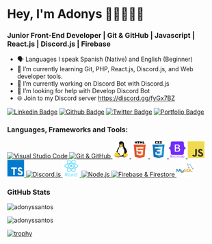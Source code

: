 # Hey, I'm Adonys 👋🏻🙍🏻‍♂️

### Junior Front-End Developer | Git & GitHub | Javascript | React.js | Discord.js | Firebase

- 🗣️ Languages I speak Spanish (Native) and English (Beginner)
- 🌱 I’m currently learning Git, PHP, React.js, Discord.js, and Web developer tools.
- 🔭 I’m currently working on Discord Bot with Discord.js
- 🤔 I’m looking for help with Develop Discord Bot  
- 🌐 Join to my Discord server https://discord.gg/fyGx7BZ

[![Linkedin Badge](https://img.shields.io/badge/-adonyssantos-0072b1?style=flat&logo=Linkedin&logoColor=white&link=https://www.linkedin.com/in/adonyssantos/)](https://www.linkedin.com/in/adonyssantos/) [![Github Badge](https://img.shields.io/badge/-adonyssantos-grey?style=flat&logo=github&logoColor=white&link=https://github.com/adonyssantos/)](https://www.github.com/adonyssantos/) [![Twitter Badge](https://img.shields.io/badge/-adonyssantos_-00acee?style=flat&logo=twitter&logoColor=white&link=https://twitter.com/adonyssantos_/)](https://www.twitter.com/adonyssantos_/) [![Portfolio Badge](https://img.shields.io/badge/portfolio-web-blue?style=flat&link=http://adonyssantos.me//)](http://adonyssantos.me//) 

### Languages, Frameworks and Tools:

<p align="left">
	<a href="https://code.visualstudio.com/" target="_blank">
		<img src="https://upload.wikimedia.org/wikipedia/commons/thumb/2/2d/Visual_Studio_Code_1.18_icon.svg/1200px-Visual_Studio_Code_1.18_icon.svg.png"
			alt="Visual Studio Code" title="Visual Studio Code" width="40" height="40" />
	</a>
	<a href="https://git-scm.com/" target="_blank">
		<img src="https://www.vectorlogo.zone/logos/git-scm/git-scm-icon.svg" alt="Git & GitHub" title="Git & GitHub" width="40" height="40" />
	</a>
	<a href="https://www.linux.org/" target="_blank">
		<img src="https://raw.githubusercontent.com/devicons/devicon/master/icons/linux/linux-original.svg"
			alt="Linux & Ubuntu" title="Linux & Ubuntu" width="40" height="40" />
	</a>
	<a href="https://www.w3.org/html/" target="_blank">
		<img src="https://raw.githubusercontent.com/devicons/devicon/master/icons/html5/html5-original-wordmark.svg"
			alt="HTML5" title="HTML5" width="40" height="40" />
	</a>
	<a href="https://www.w3schools.com/css/" target="_blank">
		<img src="https://raw.githubusercontent.com/devicons/devicon/master/icons/css3/css3-original-wordmark.svg"
			alt="CSS3" title="CSS3" width="40" height="40" />
	</a>
	<a href="https://getbootstrap.com" target="_blank">
		<img src="https://raw.githubusercontent.com/devicons/devicon/master/icons/bootstrap/bootstrap-plain-wordmark.svg"
			alt="Bootstrap" title="Bootstrap" width="40" height="40" />
	</a>
	<a href="https://developer.mozilla.org/en-US/docs/Web/JavaScript" target="_blank">
		<img src="https://raw.githubusercontent.com/devicons/devicon/master/icons/javascript/javascript-original.svg"
			alt="JavaScript" title="JavaScript" width="40" height="40" />
	</a>
	<a href="https://www.typescriptlang.org/" target="_blank">
		<img src="https://raw.githubusercontent.com/devicons/devicon/master/icons/typescript/typescript-original.svg"
			alt="TypeScript" title="TypeScript" width="40" height="40" />
	</a>
	<a href="https://discord.js.org/#/" target="_blank">
		<img src="https://avatars.githubusercontent.com/u/26492485?s=400&v=4" alt="Discord.js" title="Discord.js" width="40" height="40" />
	</a>
	<a href="https://reactjs.org/" target="_blank">
		<img src="https://raw.githubusercontent.com/devicons/devicon/master/icons/react/react-original-wordmark.svg"
			alt="React.js" title="React.js" width="40" height="40" />
	</a>
	<a href="https://nodejs.org" target="_blank">
		<img src="https://cdn.worldvectorlogo.com/logos/nodejs-icon.svg" alt="Node.js" title="Node.js" width="40" height="40" />
	</a>
	<a href="https://firebase.google.com/" target="_blank">
		<img src="https://www.vectorlogo.zone/logos/firebase/firebase-icon.svg" alt="Firebase & Firestore" title="Firebase & Firestore" width="40"
			height="40" />
	</a>
	<a href="https://www.mysql.com/" target="_blank">
		<img src="https://raw.githubusercontent.com/devicons/devicon/master/icons/mysql/mysql-original-wordmark.svg"
			alt="MySQL" title="MySQL" width="40" height="40" />
	</a>
</p>

### GitHub Stats

![adonyssantos](https://komarev.com/ghpvc/?username=adonyssantos&label=Profile%20views&color=0e75b6&style=flat)

![adonyssantos](https://github-readme-stats.vercel.app/api/top-langs?username=adonyssantos&show_icons=true&locale=en&layout=compact)

[![trophy](https://github-profile-trophy.vercel.app/?username=adonyssantoscemas)](https://github.com/ryo-ma/github-profile-trophy)
